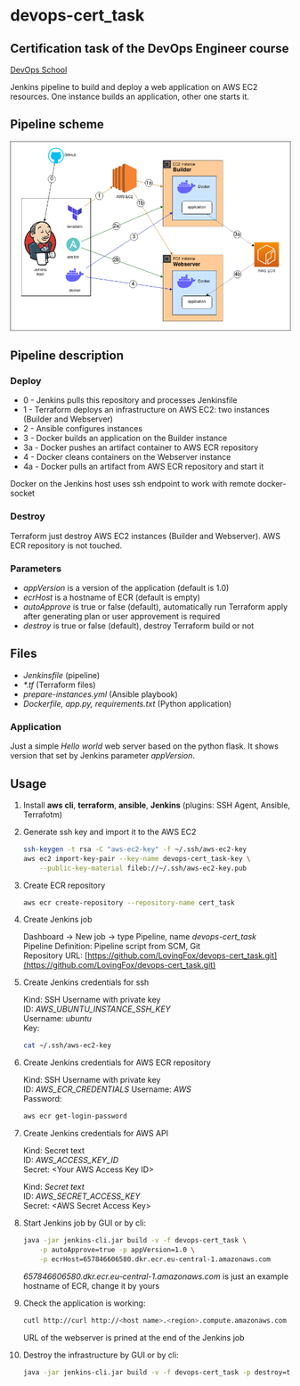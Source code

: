 # devops-cert_task

## Certification task of the DevOps Engineer course

[DevOps School](https://devops-school.ru/devops_engineer.html)

Jenkins pipeline to build and deploy a web application on AWS EC2 resources. One instance builds an application, other one starts it.

## Pipeline scheme

![Scheme of the pipeline](scheme.png)

## Pipeline description

### Deploy

* 0 - Jenkins pulls this repository and processes Jenkinsfile
* 1 - Terraform deploys an infrastructure on AWS EC2: two instances (Builder and Webserver)
* 2 - Ansible configures instances
* 3 - Docker builds an application on the Builder instance
* 3a - Docker pushes an artifact container to AWS ECR repository
* 4 - Docker cleans containers on the Webserver instance
* 4a - Docker pulls an artifact from AWS ECR repository and start it

Docker on the Jenkins host uses ssh endpoint to work with remote docker-socket

### Destroy

Terraform just destroy AWS EC2 instances (Builder and Webserver). AWS ECR repository is not touched.

### Parameters

* *appVersion* is a version of the application (default is 1.0)
* *ecrHost* is a hostname of ECR (default is empty)
* *autoApprove* is true or false (default), automatically run Terraform apply after generating plan or user approvement is required
* *destroy* is true or false (default), destroy Terraform build or not

## Files

* *Jenkinsfile* (pipeline)
* *\*.tf* (Terraform files)
* *prepare-instances.yml* (Ansible playbook)
* *Dockerfile, app.py, requirements.txt* (Python application)

### Application

Just a simple *Hello world* web server based on the python flask. It shows version that set by Jenkins parameter *appVersion*.

## Usage

1. Install **aws cli**, **terraform**, **ansible**, **Jenkins** (plugins: SSH Agent, Ansible, Terrafotm)
1. Generate ssh key and import it to the AWS EC2

    ```bash
    ssh-keygen -t rsa -C "aws-ec2-key" -f ~/.ssh/aws-ec2-key
    aws ec2 import-key-pair --key-name devops-cert_task-key \
        --public-key-material fileb://~/.ssh/aws-ec2-key.pub
    ```

1. Create ECR repository

    ```bash
    aws ecr create-repository --repository-name cert_task
    ```

1. Create Jenkins job

   Dashboard -> New job -> type Pipeline, name *devops-cert_task*  
   Pipeline Definition: Pipeline script from SCM, Git  
   Repository URL: [https://github.com/LovingFox/devops-cert_task.git](https://github.com/LovingFox/devops-cert_task.git)

1. Create Jenkins credentials for ssh

   Kind: SSH Username with private key  
   ID: *AWS_UBUNTU_INSTANCE_SSH_KEY*  
   Username: *ubuntu*  
   Key:

    ```bash
    cat ~/.ssh/aws-ec2-key
    ```

1. Create Jenkins credentials for AWS ECR repository

   Kind: SSH Username with private key  
   ID: *AWS_ECR_CREDENTIALS*
   Username: *AWS*  
   Password:

    ```bash
    aws ecr get-login-password
    ```

1. Create Jenkins credentials for AWS API

   Kind: Secret text  
   ID: *AWS_ACCESS_KEY_ID*  
   Secret: \<Your AWS Access Key ID\>  

   Kind: *Secret text*  
   ID: *AWS_SECRET_ACCESS_KEY*  
   Secret: \<AWS Secret Access Key\>  

1. Start Jenkins job by GUI or by cli:

    ```bash
    java -jar jenkins-cli.jar build -v -f devops-cert_task \
        -p autoApprove=true -p appVersion=1.0 \
        -p ecrHost=657846606580.dkr.ecr.eu-central-1.amazonaws.com
    ```

    *657846606580.dkr.ecr.eu-central-1.amazonaws.com* is just an example hostname of ECR, change it by yours

1. Check the application is working:

    ```bash
    cutl http://curl http://<host name>.<region>.compute.amazonaws.com
    ```

   URL of the webserver is prined at the end of the Jenkins job

1. Destroy the infrastructure by GUI or by cli:

    ```bash
    java -jar jenkins-cli.jar build -v -f devops-cert_task -p destroy=true
    ```

